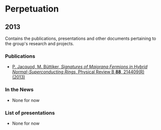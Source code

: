# Perpetuation

## 2013

Contains the publications, presentations and other documents pertaining to the group's research and projects.

### Publications

* [P. Jacquod, M. Büttiker, *Signatures of Majorana Fermions in Hybrid Normal-Superconducting Rings*, Physical Review B **88**, 214409(R) (2013)](https://github.com/GeeeHesso/Perpetuation/tree/master/2013/Papers/Majorana)
### In the News

* None for now

### List of presentations

* None for now
